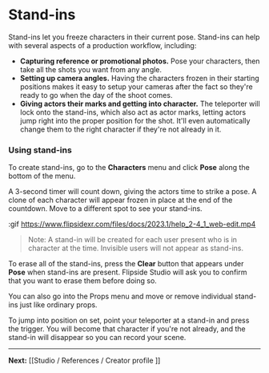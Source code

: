 # Stand-ins

Stand-ins let you freeze characters in their current pose. Stand-ins can help with several aspects of a production workflow, including:

* **Capturing reference or promotional photos.** Pose your characters, then take all the shots you want from any angle.
* **Setting up camera angles.** Having the characters frozen in their starting positions makes it easy to setup your cameras after the fact so they're ready to go when the day of the shoot comes.
* **Giving actors their marks and getting into character.** The teleporter will lock onto the stand-ins, which also act as actor marks, letting actors jump right into the proper position for the shot. It'll even automatically change them to the right character if they're not already in it.

### Using stand-ins

To create stand-ins, go to the **Characters** menu and click **Pose** along the bottom of the menu.

A 3-second timer will count down, giving the actors time to strike a pose. A clone of each character will appear frozen in place at the end of the countdown. Move to a different spot to see your stand-ins.

:gif https://www.flipsidexr.com/files/docs/2023.1/help_2-4_1_web-edit.mp4

> Note: A stand-in will be created for each user present who is in character at the time. Invisible users will not appear as stand-ins.

To erase all of the stand-ins, press the **Clear** button that appears under **Pose** when stand-ins are present. Flipside Studio will ask you to confirm that you want to erase them before doing so.

You can also go into the Props menu and move or remove individual stand-ins just like ordinary props.

To jump into position on set, point your teleporter at a stand-in and press the trigger. You will become that character if you're not already, and the stand-in will disappear so you can record your scene.

---

**Next:** [[Studio / References / Creator profile ]]
